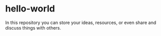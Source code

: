 # hello-world
In this repository you can store your ideas, resources, or even share and discuss things with others.
